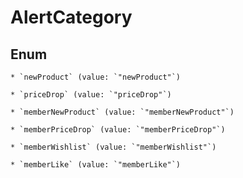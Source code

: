 
# AlertCategory

## Enum


    * `newProduct` (value: `"newProduct"`)

    * `priceDrop` (value: `"priceDrop"`)

    * `memberNewProduct` (value: `"memberNewProduct"`)

    * `memberPriceDrop` (value: `"memberPriceDrop"`)

    * `memberWishlist` (value: `"memberWishlist"`)

    * `memberLike` (value: `"memberLike"`)



